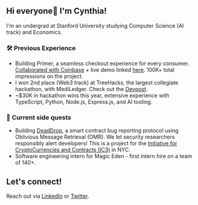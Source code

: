 ## Hi everyone👋 I'm Cynthia!

I'm an undergrad at Stanford University studying Computer Science (AI track) and Economics. 

### 🛠️ Previous Experience
- Building Primer, a seamless checkout experience for every consumer. [Collaborated with Coinbase](https://x.com/0xyoussea/status/1958287663519105167) + live demo linked [here](https://www.youtube.com/watch?v=Q18pnAODgqQ&t=7647s). 100K+ total impressions on the project. 
- I won 2nd place (Web3 track) at TreeHacks, the largest collegiate hackathon, with MediLedger. Check out the [Devpost](https://devpost.com/software/mediledger).
- ~$30K in hackathon wins this year, extensive experience with TypeScript, Python, Node.js, Express.js, and AI tooling.

### 🚀 Current side quests
- Building [DeadDrop](https://github.com/hackingdecentralized/deaddrop), a smart contract bug reporting protocol using Oblivious Message Retrieval (OMR). We let security researchers responsibly alert developers! This is a project for the [Initiative for CryptoCurrencies and Contracts (IC3)](https://www.initc3.org/) in NYC. 
- Software engineering intern for Magic Eden - first intern hire on a team of 140+.

## Let's connect! 
Reach out via [LinkedIn](https://linkedin.com/in/cynthwangg) or [Twitter](https://twitter.com/cynthwangg). 






